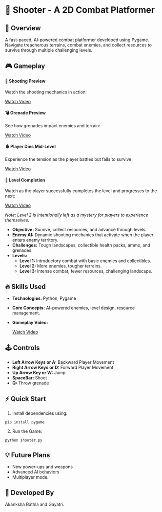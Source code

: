 # 🚀 Shooter - A 2D Combat Platformer

## 🌟 Overview

A fast-paced, AI-powered combat platformer developed using Pygame. Navigate treacherous terrains, combat enemies, and collect resources to survive through multiple challenging levels.

## 🎮 Gameplay
#### 🔫 Shooting Preview
Watch the shooting mechanics in action: 

[Watch Video](https://github.com/user-attachments/assets/8ac586b2-26d5-45cb-8422-258a28deafe0)

#### 💣 Grenade Preview
See how grenades impact enemies and terrain: 

[Watch Video](https://github.com/user-attachments/assets/68d5fb4a-cff4-4824-9efd-39f02ac7900b)

#### 🩸 Player Dies Mid-Level
Experience the tension as the player battles but fails to survive: 

[Watch Video](https://github.com/user-attachments/assets/f390b835-572f-415a-884c-81fc247ebfd2)

#### 🏃 Level Completion
Watch as the player successfully completes the level and progresses to the next: 

[Watch Video](https://github.com/user-attachments/assets/c8616782-3301-4bb7-91a7-6dffb29859af)

*Note: Level 2 is intentionally left as a mystery for players to experience themselves.*
- **Objective:** Survive, collect resources, and advance through levels.
- **Enemy AI:** Dynamic shooting mechanics that activate when the player enters enemy territory.
- **Challenges:** Tough landscapes, collectible health packs, ammo, and grenades.
- **Levels:**
  - **Level 1:** Introductory combat with basic enemies and collectibles.
  - **Level 2:** More enemies, tougher terrains.
  - **Level 3:** Intense combat, fewer resources, challenging landscape.

## 🔥 Skills Used
- **Technologies:** Python, Pygame
- **Core Concepts:** AI-powered enemies, level design, resource management.
- **Gameplay Video:**

  [Watch Video](https://github.com/user-attachments/assets/c8616782-3301-4bb7-91a7-6dffb29859af)

## 🕹️ Controls
- **Left Arrow Keys or A:** Backward Player Movement 
- **Right Arrow Keys or D:** Forward Player Movement
- **Up Arrow Key or W:** Jump
- **SpaceBar:** Shoot
- **Q:** Throw grenade

## ⚡ Quick Start

1. Install dependencies using:
```
pip install pygame
```
2. Run the Game:
```
python shooter.py
```

## 💡 Future Plans

- New power-ups and weapons
- Advanced AI behaviors
- Multiplayer mode.

## 👾 Developed By
Akanksha Bathla and Gayatri.
